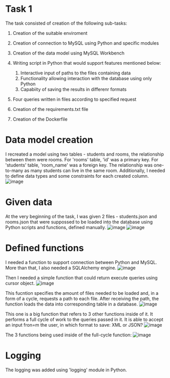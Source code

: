 # Task 1
The task consisted of creation of the following sub-tasks:
1. Creation of the suitable enviroment
2. Creation of connection to MySQL using Python and specific modules
3. Creation of the data model using MySQL Workbench
4. Writing script in Python that would support features mentioned below:
    1. Interactive input of paths to the files containing data
    2. Functionality allowing interaction with the database using only Python
    3. Capabiity of saving the results in differenr formats
  
5. Four queries written in files according to specified request
6. Creation of the requirements.txt file
7. Creation of the Dockerfile

# Data model creation
I recreated a model using two tables - students and rooms, the relationship between them were rooms. For 'rooms' table, 'id' was a primary key. For 'students' table, 'room_name' was a foreign key. The relationship was one-to-many as many students can live in the same room. Additionally, I needed to define data types and some constraints for each created column.
![image](https://github.com/anasteisha26/Task-1/assets/172603404/a17051fa-d7f3-456b-a0ad-ccba8b5a1f29)


# Given data
At the very beginning of the task, I was given 2 files - students.json and rooms.json that were suppossed to be loaded into the database using Python scripts and functions, defined manually.
![image](https://github.com/anasteisha26/Task-1/assets/172603404/5ff1afec-b283-4fe3-937b-50c210e11fe1) ![image](https://github.com/anasteisha26/Task-1/assets/172603404/99edb9d0-93b6-43fb-ab3a-617b94610931)

# Defined functions
I needed a function to support connection between Python and MySQL. More than that, I also needed a SQLAlchemy engine.
![image](https://github.com/anasteisha26/Task-1/assets/172603404/d7e96545-d1f5-4180-9c5e-d88d6475cb36)

Then I needed a simple function that could return execute queries using cursor object.
![image](https://github.com/anasteisha26/Task-1/assets/172603404/8a40400b-5c80-478f-bb9e-026d9a730d65)

This fucntion specifies the amount of files needed to be loaded and, in a form of a cycle, requests a path to each file. After receiving the path, the function loads the data into corresponding table in a database.
![image](https://github.com/anasteisha26/Task-1/assets/172603404/c1d473c2-07b4-48a5-8199-922beca03106)

This one is a big function that refers to 3 other functions inside of it. It performs a full cycle of work to the queries passed in it. It is able to accept an input fron=m the user, in which format to save: XML or JSON?
![image](https://github.com/anasteisha26/Task-1/assets/172603404/f3d78264-4150-401f-9dd8-b31cb4d52945)

The 3 functions being used inside of the full-cycle function:
![image](https://github.com/anasteisha26/Task-1/assets/172603404/fa5930e2-a615-43ee-b1be-5b91c2ee4178)

# Logging
The logging was added  using 'logging' module in Python.
